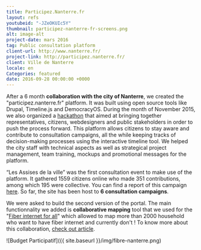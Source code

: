 ```yaml
---
title: Participez.Nanterre.fr
layout: refs
youtubeid: "-JZeOKUIc5Y"
thumbnail: participez-nanterre-fr-screens.png
alt: image-alt
project-date: mars 2016
tag: Public consultation platform
client-url: http://www.nanterre.fr/
project-link: http://participez.nanterre.fr/
client: Ville de Nanterre
locale: en
Categories: featured
date: 2016-09-28 00:00:00 +0000
---
```


After a 6 month **collaboration with the city of Nanterre**, we created the "participez.nanterre.fr" platform. It was built using open source tools like Drupal, Timeline.js and DemocracyOS. During the month of November 2015, we also organized a [hackathon](http://www.nanterredigital.fr/hackathon/) that aimed at bringing together representatives, citizens, webdesigners and public stakeholders in order to push the process forward.
This platform allows citizens to stay aware and contribute to consultation campaigns, all the while keeping tracks of decision-making processes using the interactive timeline tool.
We helped the city staff with technical aspects as well as strategical project management, team training, mockups and promotional messages for the platform.

“Les Assises de la ville” was the first consultation event to make use of the platform. It gathered 1559 citizens online who made 351 contributions, among which 195 were collective. You can find a report of this campaign [here](https://participez.nanterre.fr/sites/default/files/SynthAssisesPRINT.pdf).
So far, the site has been host to **6 consultation campaigns**.

We were asked to build the second version of the portal. The main functionnality we added is **collaborative mapping** tool that we used for the "[Fiber internet for all](https://participez.nanterre.fr/campagne/fibre-pour-tous)" which allowed to map more than 2000 household who want to have fiber internet and currently don't ! To know more about this collaboration, [check out article](https://medium.com/open-source-politics/how-we-built-a-permanent-agora-in-nanterre-f4e5b019c6b4).

![Budget Participatif]({{ site.baseurl }}/img/fibre-nanterre.png)
